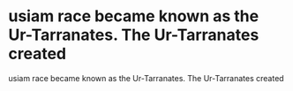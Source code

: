 # usiam race became known as the Ur-Tarranates. The Ur-Tarranates created

usiam race became known as the Ur-Tarranates. The Ur-Tarranates created